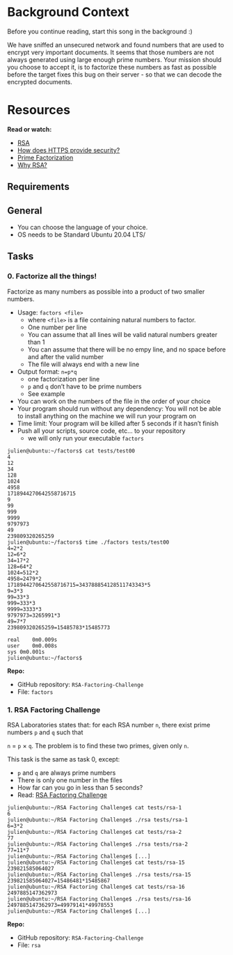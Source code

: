 # Background Context

Before you continue reading, start this song in the background :)

We have sniffed an unsecured network and found numbers that are used to encrypt very important documents. It seems that those numbers are not always generated using large enough prime numbers. Your mission should you choose to accept it, is to factorize these numbers as fast as possible before the target fixes this bug on their server - so that we can decode the encrypted documents.

# Resources

**Read or watch:**
- [RSA](https://en.wikipedia.org/wiki/RSA_(cryptosystem))
- [How does HTTPS provide security?](https://intranet.alxswe.com/rltoken/vNd9XWDEu1mgexyIGDMaXQ)
- [Prime Factorization](https://intranet.alxswe.com/rltoken/kYixcru2uFRtLzb29NjiHg)
- [Why RSA?](https://intranet.alxswe.com/rltoken/JM9Zrnja-XCQwm5kEzr_xA)

## Requirements

## General
- You can choose the language of your choice.
- OS needs to be Standard Ubuntu 20.04 LTS/

## Tasks

### 0. Factorize all the things!

Factorize as many numbers as possible into a product of two smaller numbers.

- Usage: `factors <file>`
    - where `<file>` is a file containing natural numbers to factor.
    - One number per line
    - You can assume that all lines will be valid natural numbers greater than 1
    - You can assume that there will be no empy line, and no space before and after the valid number
    - The file will always end with a new line
- Output format: `n=p*q`
    - one factorization per line
    - `p` and `q` don’t have to be prime numbers
    - See example
- You can work on the numbers of the file in the order of your choice
- Your program should run without any dependency: You will not be able to install anything on the machine we will run your program on
- Time limit: Your program will be killed after 5 seconds if it hasn’t finish
- Push all your scripts, source code, etc… to your repository
    - we will only run your executable `factors`


```shell
julien@ubuntu:~/factors$ cat tests/test00
4
12
34
128
1024
4958
1718944270642558716715
9
99
999
9999
9797973
49
239809320265259
julien@ubuntu:~/factors$ time ./factors tests/test00
4=2*2
12=6*2
34=17*2
128=64*2
1024=512*2
4958=2479*2
1718944270642558716715=343788854128511743343*5
9=3*3
99=33*3
999=333*3
9999=3333*3
9797973=3265991*3
49=7*7
239809320265259=15485783*15485773

real    0m0.009s
user    0m0.008s
sys 0m0.001s
julien@ubuntu:~/factors$
```

**Repo:**
- GitHub repository: `RSA-Factoring-Challenge`
- File: `factors`

### 1. RSA Factoring Challenge

RSA Laboratories states that: for each RSA number `n`, there exist prime numbers `p` and `q` such that

`n` = `p` × `q`. The problem is to find these two primes, given only `n`.

This task is the same as task 0, except:
- `p` and `q` are always prime numbers
- There is only one number in the files
- How far can you go in less than 5 seconds?
- Read: [RSA Factoring Challenge](https://intranet.alxswe.com/rltoken/Cn9Lq_kKNpNx4dmvFMuwgQ)

```shell
julien@ubuntu:~/RSA Factoring Challenge$ cat tests/rsa-1
6
julien@ubuntu:~/RSA Factoring Challenge$ ./rsa tests/rsa-1
6=3*2
julien@ubuntu:~/RSA Factoring Challenge$ cat tests/rsa-2
77
julien@ubuntu:~/RSA Factoring Challenge$ ./rsa tests/rsa-2
77=11*7
julien@ubuntu:~/RSA Factoring Challenge$ [...]
julien@ubuntu:~/RSA Factoring Challenge$ cat tests/rsa-15
239821585064027
julien@ubuntu:~/RSA Factoring Challenge$ ./rsa tests/rsa-15
239821585064027=15486481*15485867
julien@ubuntu:~/RSA Factoring Challenge$ cat tests/rsa-16
2497885147362973
julien@ubuntu:~/RSA Factoring Challenge$ ./rsa tests/rsa-16
2497885147362973=49979141*49978553
julien@ubuntu:~/RSA Factoring Challenge$ [...]
```

**Repo:**
- GitHub repository: `RSA-Factoring-Challenge`
- File: `rsa`
